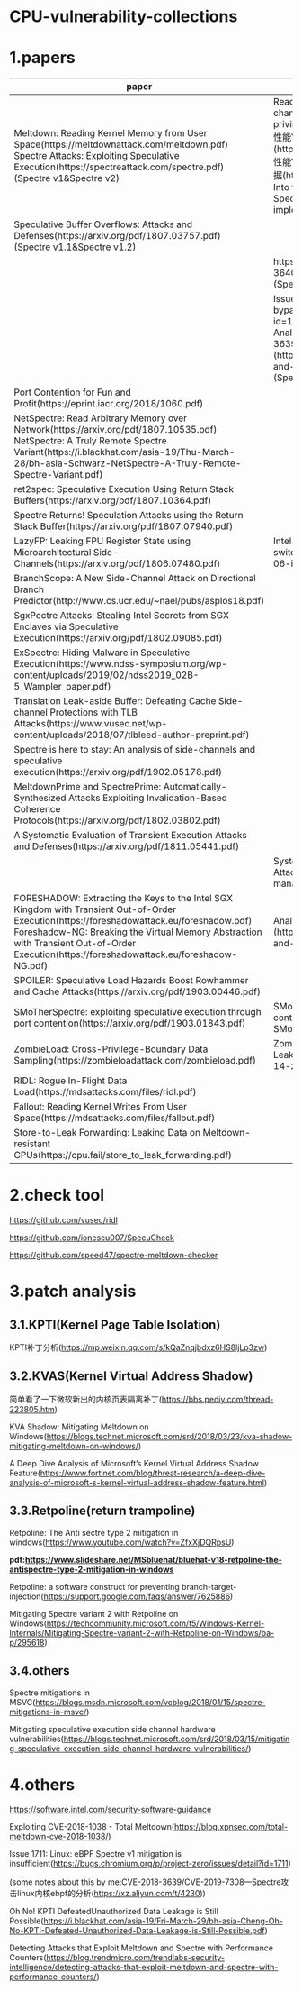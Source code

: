 # CPU-vulnerability-collections

# 1.papers

<table>
<thead>
<tr>
	<th>paper</th>
	<th>blog</th>
	<th>POC</th>
</tr>
</thead>
<tbody>
<tr>
	<td>
		Meltdown: Reading Kernel Memory from User Space(https://meltdownattack.com/meltdown.pdf)<br/>
		Spectre Attacks: Exploiting Speculative Execution(https://spectreattack.com/spectre.pdf)<br/>(Spectre v1&amp;Spectre v2)</td>
	<td>
		Reading privileged memory with a side-channel(https://googleprojectzero.blogspot.com/2018/01/reading-privileged-memory-with-side.html)<br/>
		性能VS安全？CPU芯片漏洞攻击实战(1) - 破解macOS KASLR篇(https://paper.seebug.org/497/)<br/>
		性能VS安全？CPU芯片漏洞攻击实战(2) - Meltdown获取Linux内核数据(https://paper.seebug.org/499/)<br/>
		Into the Implementation of Spectre(https://www.fortinet.com/blog/threat-research/into-the-implementation-of-spectre.html)</td>
	<td>
		https://github.com/paboldin/meltdown-exploit<br/>
		https://github.com/Eugnis/spectre-attack</td>
</tr>
<tr>
	<td>
		Speculative Buffer Overflows: Attacks and Defenses(https://arxiv.org/pdf/1807.03757.pdf)<br/>
		(Spectre v1.1&amp;Spectre v1.2)
	</td>
	<td></td>
	<td></td>
</tr>
<tr>
	<td></td>
	<td>
		https://cve.mitre.org/cgi-bin/cvename.cgi?name=CVE-2018-3640<br/>
		(Spectre v3a)
	</td>
	<td></td>
</tr>
<tr>
	<td></td>
	<td>
		Issue 1528: speculative execution, variant 4: speculative store bypass(https://bugs.chromium.org/p/project-zero/issues/detail?id=1528)<br/> 
		Analysis and mitigation of speculative store bypass (CVE-2018-3639)(https://blogs.technet.microsoft.com/srd/2018/05/21/analysis-and-mitigation-of-speculative-store-bypass-cve-2018-3639/)<br/>
		(Spectre v4)
	</td>
	<td>provided in the blog</td>
</tr>
<tr>
	<td>Port Contention for Fun and Profit(https://eprint.iacr.org/2018/1060.pdf)</td>
	<td></td>
	<td>https://github.com/bbbrumley/portsmash</td>
</tr>
<tr>
	<td>
		NetSpectre: Read Arbitrary Memory over Network(https://arxiv.org/pdf/1807.10535.pdf)<br/>
		NetSpectre: A Truly Remote Spectre Variant(https://i.blackhat.com/asia-19/Thu-March-28/bh-asia-Schwarz-NetSpectre-A-Truly-Remote-Spectre-Variant.pdf)
	</td>
	<td></td>
	<td></td>
</tr>
<tr>
	<td>ret2spec: Speculative Execution Using Return Stack Buffers(https://arxiv.org/pdf/1807.10364.pdf)</td>
	<td></td>
	<td></td>
</tr>
<tr>
	<td>Spectre Returns! Speculation Attacks using the Return Stack Buffer(https://arxiv.org/pdf/1807.07940.pdf)</td>
	<td></td>
	<td></td>
</tr>
<tr>
	<td>LazyFP: Leaking FPU Register State using Microarchitectural Side-Channels(https://arxiv.org/pdf/1806.07480.pdf)</td>
	<td>Intel LazyFP vulnerability: Exploiting lazy FPU state switching(https://blog.cyberus-technology.de/posts/2018-06-06-intel-lazyfp-vulnerability.html)</td>
	<td></td>
</tr>
<tr>
	<td>BranchScope: A New Side-Channel Attack on Directional Branch Predictor(http://www.cs.ucr.edu/~nael/pubs/asplos18.pdf)</td>
	<td></td>
	<td></td>
</tr>
<tr>
	<td>SgxPectre Attacks: Stealing Intel Secrets from SGX Enclaves via Speculative Execution(https://arxiv.org/pdf/1802.09085.pdf)</td>
	<td></td>
	<td>https://github.com/osusecLab/SgxPectre</td>
</tr>
<tr>
	<td>ExSpectre: Hiding Malware in Speculative Execution(https://www.ndss-symposium.org/wp-content/uploads/2019/02/ndss2019_02B-5_Wampler_paper.pdf)</td>
	<td></td>
	<td></td>
</tr>
<tr>
	<td>Translation Leak-aside Buffer: Defeating Cache Side-channel Protections with TLB Attacks(https://www.vusec.net/wp-content/uploads/2018/07/tlbleed-author-preprint.pdf)</td>
	<td></td>
	<td></td>
</tr>
<tr>
	<td>Spectre is here to stay: An analysis of side-channels and speculative execution(https://arxiv.org/pdf/1902.05178.pdf)</td>
	<td></td>
	<td></td>
</tr>
<tr>
	<td>MeltdownPrime and SpectrePrime: Automatically-Synthesized Attacks Exploiting Invalidation-Based Coherence Protocols(https://arxiv.org/pdf/1802.03802.pdf)</td>
	<td></td>
	<td>provided in the paper</td>
</tr>
<tr>
	<td>A Systematic Evaluation of Transient Execution Attacks and Defenses(https://arxiv.org/pdf/1811.05441.pdf)</td>
	<td></td>
	<td></td>
</tr>
<tr>
	<td></td>
	<td>System Management Mode Speculative Execution Attacks(https://blog.eclypsium.com/2018/05/17/system-management-mode-speculative-execution-attacks/)</td>
	<td></td>
</tr>
<tr>
	<td>
		FORESHADOW: Extracting the Keys to the Intel SGX Kingdom with Transient Out-of-Order Execution(https://foreshadowattack.eu/foreshadow.pdf)<br/>
		Foreshadow-NG: Breaking the Virtual Memory Abstraction with Transient Out-of-Order Execution(https://foreshadowattack.eu/foreshadow-NG.pdf)
	</td>
	<td>Analysis and mitigation of L1 Terminal Fault (L1TF)(https://blogs.technet.microsoft.com/srd/2018/08/14/analysis-and-mitigation-of-l1-terminal-fault-l1tf/)</td>
	<td>https://github.com/gregvish/l1tf-poc</td>
</tr>
<tr>
	<td>SPOILER: Speculative Load Hazards Boost Rowhammer and Cache Attacks(https://arxiv.org/pdf/1903.00446.pdf)</td>
	<td></td>
	<td></td>
</tr>
<tr>
	<td>SMoTherSpectre: exploiting speculative execution through port contention(https://arxiv.org/pdf/1903.01843.pdf)</td>
	<td>SMoTherSpectre: transient execution attacks through port contention(http://nebelwelt.net/blog/20190306-SMoTherSpectre.html)</td>
	<td>https://github.com/HexHive/SMoTherSpectre</td>
</tr>
<tr>
	<td>ZombieLoad: Cross-Privilege-Boundary Data Sampling(https://zombieloadattack.com/zombieload.pdf)</td>
	<td>ZombieLoad: Cross Privilege-Boundary Data Leakage(https://www.cyberus-technology.de/posts/2019-05-14-zombieload.html)</td>
	<td>https://github.com/IAIK/ZombieLoad</td>
</tr>	
<tr>
	<td>RIDL: Rogue In-Flight Data Load(https://mdsattacks.com/files/ridl.pdf)</td>
	<td></td>
	<td></td>
</tr>	
<tr>
	<td>Fallout: Reading Kernel Writes From User Space(https://mdsattacks.com/files/fallout.pdf)</td>
	<td></td>
	<td></td>
</tr>	
<tr>
	<td>Store-to-Leak Forwarding: Leaking Data on Meltdown-resistant CPUs(https://cpu.fail/store_to_leak_forwarding.pdf)</td>
	<td></td>
	<td></td>
</tr>	
</tbody>
</table>

# 2.check tool

https://github.com/vusec/ridl

https://github.com/ionescu007/SpecuCheck

https://github.com/speed47/spectre-meltdown-checker

# 3.patch analysis

## 3.1.KPTI(Kernel Page Table Isolation)

KPTI补丁分析(https://mp.weixin.qq.com/s/kQaZnqjbdxz6HS8ljLp3zw)

## 3.2.KVAS(Kernel Virtual Address Shadow)

简单看了一下微软新出的内核页表隔离补丁(https://bbs.pediy.com/thread-223805.htm)

KVA Shadow: Mitigating Meltdown on Windows(https://blogs.technet.microsoft.com/srd/2018/03/23/kva-shadow-mitigating-meltdown-on-windows/)

A Deep Dive Analysis of Microsoft’s Kernel Virtual Address Shadow Feature(https://www.fortinet.com/blog/threat-research/a-deep-dive-analysis-of-microsoft-s-kernel-virtual-address-shadow-feature.html)

## 3.3.Retpoline(return trampoline)

Retpoline: The Anti sectre type 2 mitigation in windows(https://www.youtube.com/watch?v=ZfxXjDQRpsU)

**pdf:https://www.slideshare.net/MSbluehat/bluehat-v18-retpoline-the-antispectre-type-2-mitigation-in-windows**

Retpoline: a software construct for preventing branch-target-injection(https://support.google.com/faqs/answer/7625886)

Mitigating Spectre variant 2 with Retpoline on Windows(https://techcommunity.microsoft.com/t5/Windows-Kernel-Internals/Mitigating-Spectre-variant-2-with-Retpoline-on-Windows/ba-p/295618)

## 3.4.others

Spectre mitigations in MSVC(https://blogs.msdn.microsoft.com/vcblog/2018/01/15/spectre-mitigations-in-msvc/)

Mitigating speculative execution side channel hardware vulnerabilities(https://blogs.technet.microsoft.com/srd/2018/03/15/mitigating-speculative-execution-side-channel-hardware-vulnerabilities/)

# 4.others

https://software.intel.com/security-software-guidance

Exploiting CVE-2018-1038 - Total Meltdown(https://blog.xpnsec.com/total-meltdown-cve-2018-1038/)

Issue 1711: Linux: eBPF Spectre v1 mitigation is insufficient(https://bugs.chromium.org/p/project-zero/issues/detail?id=1711)

(some notes about this by me:CVE-2018-3639/CVE-2019-7308—Spectre攻击linux内核ebpf的分析(https://xz.aliyun.com/t/4230))

Oh No! KPTI DefeatedUnauthorized Data Leakage is Still Possible(https://i.blackhat.com/asia-19/Fri-March-29/bh-asia-Cheng-Oh-No-KPTI-Defeated-Unauthorized-Data-Leakage-is-Still-Possible.pdf)

Detecting Attacks that Exploit Meltdown and Spectre with Performance Counters(https://blog.trendmicro.com/trendlabs-security-intelligence/detecting-attacks-that-exploit-meltdown-and-spectre-with-performance-counters/)
